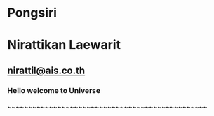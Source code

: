 # Pongsiri

# Nirattikan Laewarit

## nirattil@ais.co.th

### Hello welcome to Universe

#### ~~~~~~~~~~~~~~~~~~~~~~~~~~~~~~~~~~~~~~~~~~~~~~~~